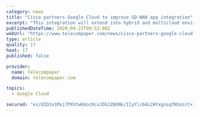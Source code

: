 ```yaml
---
category: news
title: "Cisco partners Google Cloud to improve SD-WAN app integration"
excerpt: "This integration will extend into hybrid and multicloud environments, like Anthos, Google Cloud’s open application platform, supporting the optimization of distributed, multicloud microservice-based applications."
publishedDateTime: 2020-04-22T09:52:00Z
webUrl: "https://www.telecompaper.com/news/cisco-partners-google-cloud-to-improve-sd-wan-app-integration--1335601"
type: article
quality: 17
heat: 17
published: false

provider:
  name: Telecompaper
  domain: telecompaper.com

topics:
  - Google Cloud

secured: "es/dID3x1Msi7PXhtwKkoz9coJDGJZBXNk/IIyYl/64LCWYxgnsqfNSosrC+1j0NIORI/7slFeI/KcVq83VSUUWmNUPFVWHUhMhHQGIkF9OtXMW2nmF0UR1ATt5HX7zF8XdoqBnaPKqCR8ZSXrI4JBDo8endsfZJ4dUDE0GL617SRCHX0UzmEws4tQoXhj+5wr0ocMzVYq8QbvjBE5z8T3RHycNYxUAOA49HzaVQ0t1+q+Cgx5MHjBLqsOjW7tpTPKZ3AA4P1O1Uhvpej72i/wM2R4jkh7w1pUWVyAxiayOJqHsk+ICCwqpbkoo/imWy;ZwQ6ZktXjwZpvnRzEC0NUg=="
---
```


